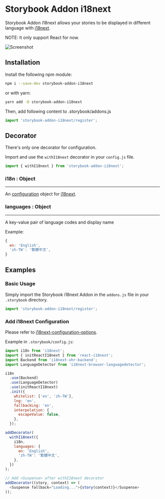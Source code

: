 # Storybook Addon i18next

Storybook Addon i18next allows your stories to be displayed in
different language with [i18next][i18next].

NOTE: It only support React for now.

![Screenshot](https://github.com/fynncfchen/storybook-addon-i18next/blob/master/docs/screenshot.png)

## Installation

Install the following npm module:

```sh
npm i --save-dev storybook-addon-i18next
```

or with yarn:

```sh
yarn add -D storybook-addon-i18next
```

Then, add following content to .storybook/addons.js

```js
import 'storybook-addon-i18next/register';
```

## Decorator

There's only one decorator for configuration.

Import and use the `withI18next` decorator in your `config.js` file.

```js
import { withI18next } from 'storybook-addon-i18next';
```

### i18n : Object

---

An [configuration][i18next-configuration-options] object for [i18next][i18next].

### languages : Object

---

A key-value pair of language codes and display name

Example:

```javascript
{
  en: 'English',
  'zh-TW': '繁體中文',
}
```

## Examples

### Basic Usage

Simply import the Storybook i18next Addon in the `addons.js` file in your `.storybook` directory.

```js
import 'storybook-addon-i18next/register';
```

### Add i18next Configuration

Please refer to [i18next-configuration-options][i18next-configuration-options].

Example in `.storybook/config.js`:

```javascript
import i18n from 'i18next';
import { initReactI18next } from 'react-i18next';
import Backend from 'i18next-xhr-backend';
import LanguageDetector from 'i18next-browser-languagedetector';

i18n
  .use(Backend)
  .use(LanguageDetector)
  .use(initReactI18next)
  .init({
    whitelist: ['en', 'zh-TW'],
    lng: 'en',
    fallbackLng: 'en',
    interpolation: {
      escapeValue: false,
    },
  });

addDecorator(
  withI18next({
    i18n,
    languages: {
      en: 'English',
      'zh-TW': '繁體中文',
    },
  })
);

// Add <Suspense> after withI18next decorator
addDecorator((story, context) => (
  <Suspense fallback="Loading...">{story(context)}</Suspense>
));
```

[i18next]: https://www.i18next.com/
[i18next-configuration-options]: https://www.i18next.com/overview/configuration-options
